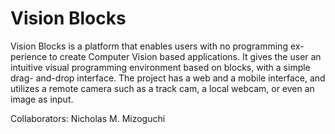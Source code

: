 Vision Blocks
============
Vision Blocks is a platform that enables users with no programming ex-
perience to create Computer Vision based applications. It gives the user an
intuitive visual programming environment based on blocks, with a simple drag-
and-drop interface. The project has a web and a mobile interface, and utilizes
a remote camera such as a track cam, a local webcam, or even an image as
input.

Collaborators:
Nicholas M. Mizoguchi
